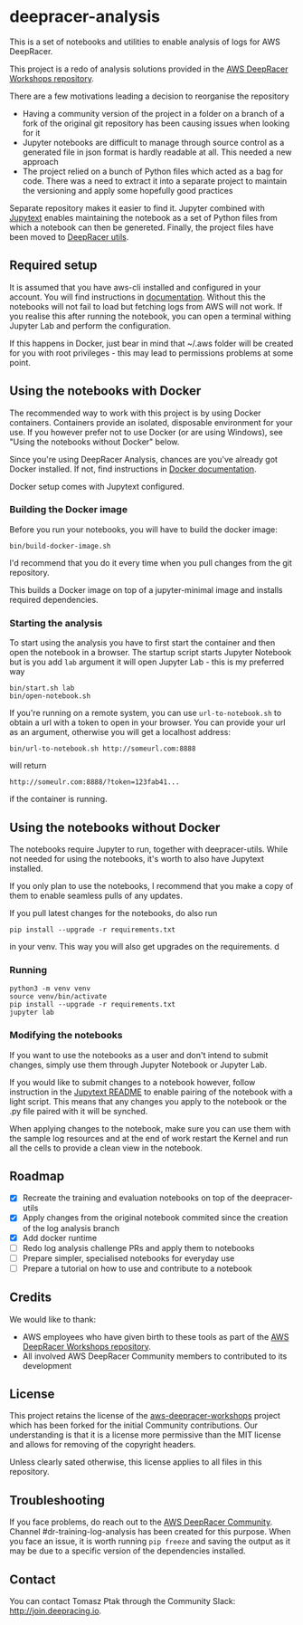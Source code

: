 # deepracer-analysis

This is a set of notebooks and utilities to enable analysis of logs for AWS DeepRacer.

This project is a redo of analysis solutions provided in the
[AWS DeepRacer Workshops repository](https://github.com/aws-samples/aws-deepracer-workshops).

There are a few motivations leading a decision to reorganise the repository
* Having a community version of the project in a folder on a branch of a fork
of the original git repository has been causing issues when looking for it
* Jupyter notebooks are difficult to manage through source control as a generated file in
json format is hardly readable at all. This needed a new approach
* The project relied on a bunch of Python files which acted as a bag for code. There was
a need to extract it into a separate project to maintain the versioning and apply some
hopefully good practices

Separate repository makes it easier to find it. Jupyter combined with
[Jupytext](https://github.com/mwouts/jupytext) enables maintaining the notebook as
a set of Python files from which a notebook can then be genereted.
Finally, the project files have been moved to
[DeepRacer utils](https://github.com/aws-deepracer-community/deepracer-utils).

## Required setup

It is assumed that you have aws-cli installed and configured in your account.
You will find instructions in [documentation](https://docs.aws.amazon.com/cli/latest/userguide/cli-chap-configure.html).
Without this the notebooks will not fail to load but fetching logs from AWS
will not work. If you realise this after running the notebook, you can open
a terminal withing Jupyter Lab and perform the configuration.

If this happens in Docker, just bear in mind that ~/.aws folder will be created
for you with root privileges - this may lead to permissions problems at some point.

## Using the notebooks with Docker

The recommended way to work with this project is by using Docker containers. Containers
provide an isolated, disposable environment for your use. If you however prefer not to use
Docker (or are using Windows), see "Using the notebooks without Docker" below.

Since you're using DeepRacer Analysis, chances are you've already got Docker installed.
If not, find instructions in [Docker documentation](https://docs.docker.com/install/).

Docker setup comes with Jupytext configured.

### Building the Docker image

Before you run your notebooks, you will have to build the docker image:
```
bin/build-docker-image.sh
```
I'd recommend that you do it every time when you pull changes from the git repository.

This builds a Docker image on top of a jupyter-minimal image and installs required dependencies.

### Starting the analysis

To start using the analysis you have to first start the container and then open the notebook
in a browser. The startup script starts Jupyter Notebook but is you add `lab` argument
it will open Jupyter Lab - this is my preferred way
```
bin/start.sh lab
bin/open-notebook.sh
```
If you're running on a remote system, you can use `url-to-notebook.sh` to obtain a url with
a token to open in your browser. You can provide your url as an argument, otherwise you will
get a localhost address:
```
bin/url-to-notebook.sh http://someurl.com:8888
```
will return
```
http://someulr.com:8888/?token=123fab41...
```
if the container is running.

## Using the notebooks without Docker

The notebooks require Jupyter to run, together with deepracer-utils. While not needed
for using the notebooks, it's worth to also have Jupytext installed.

If you only plan to use the notebooks, I recommend that you make a copy of them to enable
seamless pulls of any updates.

If you pull latest changes for the notebooks, do also run
```
pip install --upgrade -r requirements.txt
```
in your venv. This way you will also get upgrades on the requirements.
d
### Running
```
python3 -m venv venv
source venv/bin/activate
pip install --upgrade -r requirements.txt
jupyter lab
```

### Modifying the notebooks
If you want to use the notebooks as a user and don't intend to submit changes,
simply use them through Jupyter Notebook or Jupyter Lab.

If you would like to submit changes to a notebook however, follow instruction in the
[Jupytext README](https://github.com/mwouts/jupytext) to enable pairing of the notebook
with a light script. This means that any changes you apply to the notebook or the .py
file paired with it will be synched.

When applying changes to the notebook, make sure you can use them with the sample log
resources and at the end of work restart the Kernel and run all the cells to provide
a clean view in the notebook.

## Roadmap
* [x] Recreate the training and evaluation notebooks on top of the deepracer-utils
* [x] Apply changes from the original notebook commited since the creation of the log analysis branch
* [x] Add docker runtime
* [ ] Redo log analysis challenge PRs and apply them to notebooks
* [ ] Prepare simpler, specialised notebooks for everyday use
* [ ] Prepare a tutorial on how to use and contribute to a notebook

## Credits
We would like to thank:
* AWS employees who have given birth to these tools as part of the
[AWS DeepRacer Workshops repository](https://github.com/aws-samples/aws-deepracer-workshops).
* All involved AWS DeepRacer Community members to contributed to its development

## License
This project retains the license of the 
[aws-deepracer-workshops](https://github.com/aws-samples/aws-deepracer-workshops)
project which has been forked for the initial Community contributions.
Our understanding is that it is a license more permissive than the MIT license
and allows for removing of the copyright headers.

Unless clearly sated otherwise, this license applies to all files in this repository.

## Troubleshooting

If you face problems, do reach out to the [AWS DeepRacer Community](http://join.deepracing.io).
Channel #dr-training-log-analysis has been created for this purpose.
When you face an issue, it is worth running `pip freeze` and saving the output as it may be
due to a specific version of the dependencies installed.

## Contact
You can contact Tomasz Ptak through the Community Slack: http://join.deepracing.io.

